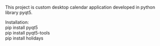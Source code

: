 This project is custom desktop calendar application developed in python library pyqt5.

Installation:</br>
  pip install pyqt5</br>
  pip install pyqt5-tools</br>
  pip install holidays</br>
